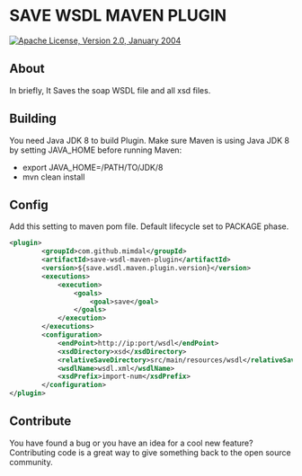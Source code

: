 SAVE WSDL MAVEN PLUGIN
======================

[![Apache License, Version 2.0, January 2004](https://img.shields.io/github/license/apache/maven.svg?label=License)][license]

About
---------------
In briefly, It Saves the soap WSDL file and all xsd files. 

Building
------------------
You need Java JDK 8 to build Plugin. Make sure Maven is using Java JDK 8 by setting JAVA_HOME before running Maven:

- export JAVA_HOME=/PATH/TO/JDK/8
- mvn clean install


Config
------------------
Add this setting to maven pom file. Default lifecycle set to PACKAGE phase.
```xml
<plugin>
        <groupId>com.github.mimdal</groupId>
        <artifactId>save-wsdl-maven-plugin</artifactId>
        <version>${save.wsdl.maven.plugin.version}</version>
        <executions>
            <execution>
                <goals>
                    <goal>save</goal>
                </goals>
            </execution>
        </executions>
        <configuration>
            <endPoint>http://ip:port/wsdl</endPoint>
            <xsdDirectory>xsd</xsdDirectory>
            <relativeSaveDirectory>src/main/resources/wsdl</relativeSaveDirectory>
            <wsdlName>wsdl.xml</wsdlName>
            <xsdPrefix>import-num</xsdPrefix>
        </configuration>
</plugin>
```

Contribute
------------------
You have found a bug or you have an idea for a cool new feature? Contributing
code is a great way to give something back to the open source community. 


[license]: https://www.apache.org/licenses/LICENSE-2.0
